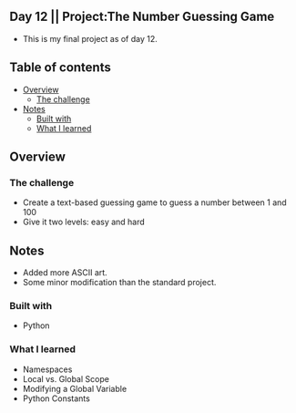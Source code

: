 ## Day 12 || Project:The Number Guessing Game
- This is my final project as of day 12.

## Table of contents

- [Overview](#overview)
  - [The challenge](#the-challenge)
- [Notes](#notes)
  - [Built with](#built-with)
  - [What I learned](#what-i-learned)

## Overview

### The challenge

- Create a text-based guessing game to guess a number between 1 and 100 
- Give it two levels: easy and hard


## Notes

- Added more ASCII art.
- Some minor modification than the standard project.  

### Built with

- Python

### What I learned
- Namespaces 
- Local vs. Global Scope
- Modifying a Global Variable
- Python Constants